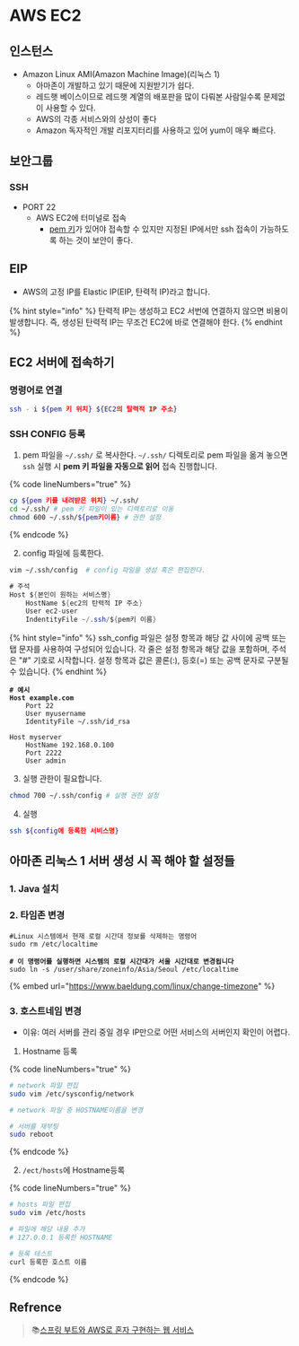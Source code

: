 # AWS EC2

## 인스턴스&#x20;

* Amazon Linux AMI(Amazon Machine Image)(리눅스 1)&#x20;
  * 아마존이 개발하고 있기 때문에 지원받기가 쉽다.
  * 레드햇 베이스이므로 레드햇 계열의 배포판을 많이 다뤄본 사람일수록 문제없이 사용할 수 있다.
  * AWS의 각종 서비스와의 상성이 좋다
  * Amazon 독자적인 개발 리포지터리를 사용하고 있어 yum이 매우 빠르다.

## 보안그룹

### SSH

* PORT 22
  * AWS EC2에 터미널로 접속
    * [pem 키](pem-privacy-enhanced-mail.md)가 있어야 접속할 수 있지만 지정된 IP에서만 ssh 접속이 가능하도록 하는 것이 보안이 좋다.

## EIP

* AWS의 고정 IP를 Elastic IP(EIP, 탄력적 IP)라고 합니다.

{% hint style="info" %}
탄력적 IP는 생성하고 EC2 서번에 연결하지 않으면 비용이 발생합니다.  즉, 생성된 탄력적 IP는 무조건 EC2에 바로 연결해야 한다.
{% endhint %}

## EC2 서버에 접속하기

### 명령어로 연결

```bash
ssh - i ${pem 키 위치} ${EC2의 탈력적 IP 주소}
```

### SSH CONFIG 등록

1. pem 파일을 `~/.ssh/` 로 복사한다. `~/.ssh/` 디렉토리로 pem 파일을 옮겨 놓으면 `ssh` 실행 시 **pem 키 파일을 자동으로 읽어** 접속 진행합니다.&#x20;

{% code lineNumbers="true" %}
```bash
cp ${pem 키를 내려받은 위치} ~/.ssh/
cd ~/.ssh/ # pem 키 파일이 있는 디렉토리로 이동
chmod 600 ~/.ssh/${pem키이름} # 권한 설정
```
{% endcode %}

2. config 파일에 등록한다.

```bash
vim ~/.ssh/config  # config 파일을 생성 혹은 편집한다.
```

```java
# 주석
Host ${본인이 원하는 서비스명}
    HostName ${ec2의 탄력적 IP 주소}
    User ec2-user
    IndentityFile ~/.ssh/${pem키 이름}
```

{% hint style="info" %}
ssh\_config 파일은 설정 항목과 해당 값 사이에 공백 또는 탭 문자를 사용하여 구성되어 있습니다. 각 줄은 설정 항목과 해당 값을 포함하며, 주석은 "#" 기호로 시작합니다. 설정 항목과 값은 콜론(:), 등호(=) 또는 공백 문자로 구분될 수 있습니다.
{% endhint %}

<pre class="language-java"><code class="lang-java"><strong># 예시
</strong><strong>Host example.com
</strong>    Port 22
    User myusername
    IdentityFile ~/.ssh/id_rsa

Host myserver
    HostName 192.168.0.100
    Port 2222
    User admin
</code></pre>

3. 실행 관한이 필요합니다.

```bash
chmod 700 ~/.ssh/config # 실행 권한 설정
```

4. 실행

```bash
ssh ${config에 등록한 서비스명}
```

## 아마존 리눅스 1 서버 생성 시 꼭 해야 할 설정들

### 1. Java 설치

### 2. 타임존 변경

<pre class="language-bash" data-line-numbers><code class="lang-bash">#Linux 시스템에서 현재 로컬 시간대 정보를 삭제하는 명령어
sudo rm /etc/localtime 
<strong>
</strong><strong># 이 명령어를 실행하면 시스템의 로컬 시간대가 서울 시간대로 변경됩니다
</strong>sudo ln -s /user/share/zoneinfo/Asia/Seoul /etc/localtime 
</code></pre>

{% embed url="https://www.baeldung.com/linux/change-timezone" %}

### 3. 호스트네임 변경

* 이유: 여러 서버를 관리 중일 경우 IP만으로 어떤 서비스의 서버인지 확인이 어렵다.

1. Hostname 등록

{% code lineNumbers="true" %}
```bash
# network 파일 편집
sudo vim /etc/sysconfig/network

# network 파일 중 HOSTNAME이름을 변경

# 서버를 재부팅
sudo reboot 
```
{% endcode %}

2. `/ect/hosts`에 Hostname등록

{% code lineNumbers="true" %}
```bash
# hosts 파일 편집
sudo vim /etc/hosts

# 파일에 해당 내용 추가
# 127.0.0.1 등록한 HOSTNAME

# 등록 테스트
curl 등록한 호스트 이름
```
{% endcode %}

## Refrence

> :books:[스프링 부트와 AWS로 혼자 구현하는 웹 서비스](https://product.kyobobook.co.kr/detail/S000001019679)
